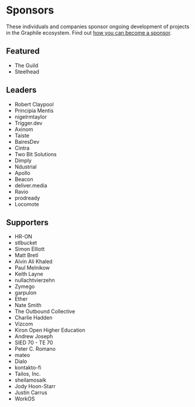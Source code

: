 # Sponsors

These individuals and companies sponsor ongoing development of projects in the
Graphile ecosystem. Find out
[how you can become a sponsor](https://graphile.org/sponsor/).

## Featured

- The Guild
- Steelhead

## Leaders

- Robert Claypool
- Principia Mentis
- nigelrmtaylor
- Trigger.dev
- Axinom
- Taiste
- BairesDev
- Cintra
- Two Bit Solutions
- Dimply
- Ndustrial
- Apollo
- Beacon
- deliver.media
- Ravio
- prodready
- Locomote

## Supporters

- HR-ON
- stlbucket
- Simon Elliott
- Matt Bretl
- Alvin Ali Khaled
- Paul Melnikow
- Keith Layne
- nullachtvierzehn
- Zymego
- garpulon
- Ether
- Nate Smith
- The Outbound Collective
- Charlie Hadden
- Vizcom
- Kiron Open Higher Education
- Andrew Joseph
- SIED 70 - TE 70
- Peter C. Romano
- mateo
- Dialo
- kontakto-fi
- Tailos, Inc.
- sheilamosaik
- Jody Hoon-Starr
- Justin Carrus
- WorkOS
